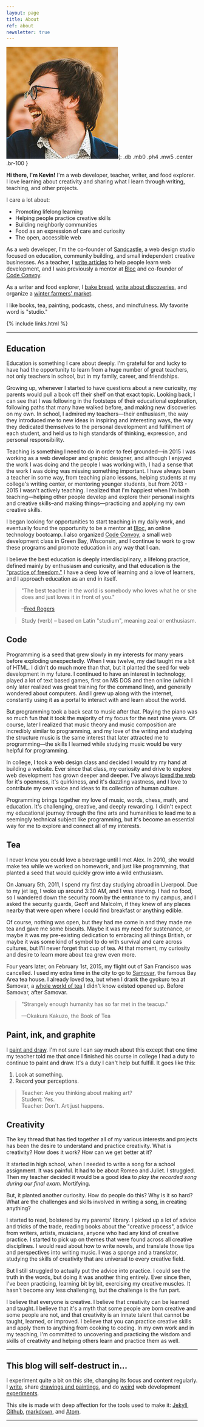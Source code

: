 ```yaml
---
layout: page
title: About
ref: about
newsletter: true
---
```


![Kevin](/img/kevin-alt-4.jpg){: .db .mb0 .ph4 .mw5 .center .br-100 }

**Hi there, I'm Kevin!** I'm a web developer, teacher, writer, and food explorer. I love learning about creativity and sharing what I learn through writing, teaching, and other projects.

I care a lot about:

* Promoting lifelong learning
* Helping people practice creative skills
* Building neighborly communities
* Food as an expression of care and curiosity
* The open, accessible web

As a web developer, I'm the co-founder of [Sandcastle](http://sandcastle.co), a web design studio focused on education, community building, and small independent creative businesses. As a teacher, I [write articles](https://dev.to/kev_mcg) to help people learn web development, and I was previously a mentor at [Bloc](http://bloc.io) and co-founder of [Code Convoy](http://codeconvoy.com).

As a writer and food explorer, I [bake bread](http://convivialbread.com), [write about discoveries](/holy-dinner-plates/), and organize a [winter farmers' market](http://tradingpost.market).

I like books, tea, painting, podcasts, chess, and mindfulness. My favorite word is "studio."

{% include links.html %}

---

## Education

Education is something I care about deeply. I'm grateful for and lucky to have had the opportunity to learn from a huge number of great teachers, not only teachers in school, but in my family, career, and friendships.

Growing up, whenever I started to have questions about a new curiosity, my parents would pull a book off their shelf on that exact topic. Looking back, I can see that I was following in the footsteps of their educational exploration, following paths that many have walked before, and making new discoveries on my own. In school, I admired my teachers—their enthusiasm, the way they introduced me to new ideas in inspiring and interesting ways, the way they dedicated themselves to the personal development and fulfillment of each student, and held us to high standards of thinking, expression, and personal responsibility.

<p data-pullquote="I believe the best education is deeply interdisciplinary, a lifelong practice, and defined mainly by enthusiasm and curiosity."></p>

Teaching is something I need to do in order to feel grounded—in 2015 I was working as a web developer and graphic designer, and although I enjoyed the work I was doing and the people I was working with, I had a sense that the work I was doing was missing something important. I have always been a teacher in some way, from teaching piano lessons, helping students at my college's writing center, or mentoring younger students, but from 2013 - 2015 I wasn't actively teaching. I realized that I'm happiest when I'm both teaching—helping other people develop and explore their personal insights and creative skills–and making things—practicing and applying my own creative skills.

I began looking for opportunities to start teaching in my daily work, and eventually found the opportunity to be a mentor at [Bloc](http://bloc.io), an online technology bootcamp. I also organized [Code Convoy](http://codeconvoy.com), a small web development class in Green Bay, Wisconsin, and I continue to work to grow these programs and promote education in any way that I can.

I believe the best education is deeply interdisciplinary, a lifelong practice, defined mainly by enthusiasm and curiosity, and that education is the ["practice of freedom."](https://amzn.com/0415908086) I have a deep love of learning and a love of learners, and I approach education as an end in itself.

>"The best teacher in the world is somebody who loves what he or she does and just loves it in front of you."
>
>–[Fred Rogers](https://youtu.be/eOLDFojJvYA)

>Study (verb) – based on Latin "studium", meaning zeal or enthusiasm.

## Code

Programming is a seed that grew slowly in my interests for many years before exploding unexpectedly. When I was twelve, my dad taught me a bit of HTML. I didn't do much more than that, but it planted the seed for web development in my future. I continued to have an interest in technology, played a lot of text based games, first on MS DOS and then online (which I only later realized was great training for the command line), and generally wondered about computers. And I grew up along with the internet, constantly using it as a portal to interact with and learn about the world.

But programming took a back seat to music after that. Playing the piano was so much fun that it took the majority of my focus for the next nine years. Of course, later I realized that music theory and music composition are incredibly similar to programming, and my love of the writing and studying the structure music is the same interest that later attracted me to programming—the skills I learned while studying music would be very helpful for programming.

In college, I took a web design class and decided I would try my hand at building a website. Ever since that class, my curiosity and drive to explore web development has grown deeper and deeper. I've always [loved the web](https://adactio.com/journal/9016) for it's openness, it's quirkiness, and it's dazzling vastness, and I love to contribute my own voice and ideas to its collection of human culture.

Programming brings together my love of music, words, chess, math, and education. It's challenging, creative, and deeply rewarding. I didn't expect my educational journey through the fine arts and humanities to lead me to a seemingly technical subject like programming, but it's become an essential way for me to explore and connect all of my interests.

## Tea

I never knew you could love a beverage until I met Alex. In 2010, she would make tea while we worked on homework, and just like programming, that planted a seed that would quickly grow into a wild enthusiasm.

On January 5th, 2011, I spend my first day studying abroad in Liverpool. Due to my jet lag, I woke up around 3:30 AM, and I was starving. I had no food, so I wandered down the security room by the entrance to my campus, and I asked the security guards, Geoff and Malcolm, if they knew of any places nearby that were open where I could find breakfast or anything edible.

Of course, nothing was open, but they had me come in and they made me tea and gave me some biscuits. Maybe it was my need for sustenance, or maybe it was my pre-existing dedication to embracing all things British, or maybe it was some kind of symbol to do with survival and care across cultures, but I'll never forget that cup of tea. At that moment, my curiosity and desire to learn more about tea grew even more.

Four years later, on February 1st, 2015, my flight out of San Francisco was cancelled. I used my extra time in the city to go to [Samovar](http://www.samovartea.com), the famous Bay Area tea house. I already loved tea, but when I drank the gyokuro tea at Samovar, a [whole world of tea](http://teaguide.co) I didn't know existed opened up. Before Samovar, after Samovar.

>"Strangely enough humanity has so far met in the teacup."
>
>—Okakura Kakuzo, the Book of Tea

## Paint, ink, and graphite

I [paint and draw](/sketchbook). I'm not sure I can say much about this except that one time my teacher told me that once I finished his course in college I had a duty to continue to paint and draw. It's a duty I can't help but fulfill. It goes like this:

1. Look at something.
2. Record your perceptions.

>Teacher: Are you thinking about making art?  
>Student: Yes.  
>Teacher: Don't. Art just happens.

## Creativity

The key thread that has tied together all of my various interests and projects has been the desire to understand and practice creativity. What is creativity? How does it work? How can we get better at it?

It started in high school, when I needed to write a song for a school assignment. It was painful. It had to be about Romeo and Juliet. I struggled. Then my teacher decided it would be a good idea to *play the recorded song during our final exam.* Mortifying.

But, it planted another curiosity. How do people do this? Why is it so hard? What are the challenges and skills involved in writing a song, in creating anything?

I started to read, bolstered by my parents' library. I picked up a lot of advice and tricks of the trade, reading books about the "creative process", advice from writers, artists, musicians, anyone who had any kind of creative practice. I started to pick up on themes that were found across all creative disciplines. I would read about how to write novels, and translate those tips and perspectives into writing music. I was a sponge and a translator, studying the skills of creativity that are universal to every creative field.

But I still struggled to actually put the advice into practice. I could see the truth in the words, but doing it was another thing entirely. Ever since then, I've been practicing, learning bit by bit, exercising my creative muscles. It hasn't become any less challenging, but the challenge is the fun part.

I believe that everyone is creative. I believe that creativity can be learned and taught. I believe that it's a myth that some people are born creative and some people are not, and that creativity is an innate talent that cannot be taught, learned, or improved. I believe that you can practice creative skills and apply them to anything from cooking to coding. In my own work and in my teaching, I'm committed to uncovering and practicing the wisdom and skills of creativity and helping others learn and practice them as well.

---

## This blog will self-destruct in...

I experiment quite a bit on this site, changing its focus and content regularly. I [write](/), share [drawings and paintings](/sketchbook), and do [weird](http://sandcastle.co/kirby/) web development [experiments](/stats).

This site is made with deep affection for the tools used to make it: [Jekyll](http://jekyllrb.com), [Github](http://github.com), [markdown](http://daringfireball.net/projects/markdown/syntax), and [Atom](https://atom.io).

---
